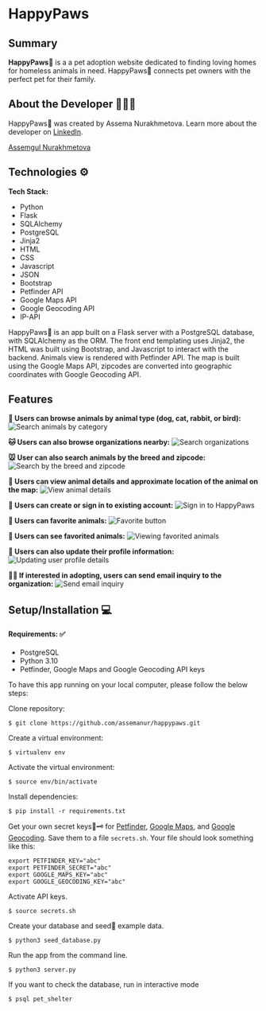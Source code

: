 # HappyPaws


## Summary

**HappyPaws**🐾 is a a pet adoption website dedicated to finding loving homes for homeless animals in need. HappyPaws🐾 connects pet owners with the perfect pet for their family.


## About the Developer 👩🏻‍💻

HappyPaws🐾 was created by Assema Nurakhmetova. Learn more about the developer on [LinkedIn](https://www.linkedin.com/in/assemanur/).
<script src="https://platform.linkedin.com/badges/js/profile.js" async defer type="text/javascript"></script>
<div class="badge-base LI-profile-badge" data-locale="en_US" data-size="medium" data-theme="light" data-type="HORIZONTAL" data-vanity="assemanur" data-version="v1"><a class="badge-base__link LI-simple-link" href="https://www.linkedin.com/in/assemanur?trk=profile-badge">Assemgul Nurakhmetova</a></div>
              


## Technologies ⚙️

**Tech Stack:**

- Python
- Flask
- SQLAlchemy
- PostgreSQL
- Jinja2
- HTML
- CSS
- Javascript
- JSON
- Bootstrap
- Petfinder API
- Google Maps API
- Google Geocoding API
- IP-API

HappyPaws🐾 is an app built on a Flask server with a PostgreSQL database, with SQLAlchemy as the ORM. The front end templating uses Jinja2, the HTML was built using Bootstrap, and Javascript to interact with the backend. Animals view is rendered with Petfinder API. The map is built using the Google Maps API, zipcodes are converted into geographic coordinates with Google Geocoding API.

## <a name="features"></a>Features

**🐶 Users can browse animals by animal type (dog, cat, rabbit, or bird):**
![](https://github.com/assemanur/happypaws/blob/main/static/img/readme/categories.png "Search animals by category")

**🐱 Users can also browse organizations nearby:**
![](https://github.com/assemanur/happypaws/blob/main/static/img/readme/search_organizations.png "Search organizations")

**🐭 User can also search animals by the breed and zipcode:**
![](https://github.com/assemanur/happypaws/blob/main/static/img/readme/custom_search.png "Search by the breed and zipcode")

**🐹 Users can view animal details and approximate location of the animal on the map:**
![](https://github.com/assemanur/happypaws/blob/main/static/img/readme/animal_details_1.png "View animal details")

**🐰 Users can create or sign in to existing account:**
![](https://github.com/assemanur/happypaws/blob/main/static/img/readme/sign_in.png "Sign in to HappyPaws")

**🦊 Users can favorite animals:**
![](https://github.com/assemanur/happypaws/blob/main/static/img/readme/favorite.png "Favorite button")

**🐻 Users can see favorited animals:**
![](https://github.com/assemanur/happypaws/blob/main/static/img/readme/favorites.png "Viewing favorited animals")

**🐼 Users can also update their profile information:**
![](https://github.com/assemanur/happypaws/blob/main/static/img/readme/user_profile.png "Updating user profile details")

**🐻‍❄️ If interested in adopting, users can send email inquiry to the organization:**
![](https://github.com/assemanur/happypaws/blob/main/static/img/readme/email%20inquiry.png "Send email inquiry")

## <a name="installation"></a>Setup/Installation 💻

#### Requirements: ✅

- PostgreSQL
- Python 3.10
- Petfinder, Google Maps and Google Geocoding API keys

To have this app running on your local computer, please follow the below steps:

Clone repository:
```
$ git clone https://github.com/assemanur/happypaws.git
```
Create a virtual environment:
```
$ virtualenv env
```
Activate the virtual environment:
```
$ source env/bin/activate
```
Install dependencies:
```
$ pip install -r requirements.txt
```
Get your own secret keys🔑🗝 for [Petfinder](https://www.petfinder.com/developers/), [Google Maps](https://developers.google.com/maps/documentation/javascript/get-api-key), and [Google Geocoding](https://developers.google.com/maps/documentation/geocoding/get-api-key). Save them to a file `secrets.sh`. Your file should look something like this:
```
export PETFINDER_KEY="abc"
export PETFINDER_SECRET="abc"
export GOOGLE_MAPS_KEY="abc"
export GOOGLE_GEOCODING_KEY="abc"
```
Activate API keys.
```
$ source secrets.sh
```
Create your database and seed🌱 example data.
```
$ python3 seed_database.py
```
Run the app from the command line.
```
$ python3 server.py
```
If you want to check the database, run in interactive mode
```
$ psql pet_shelter
